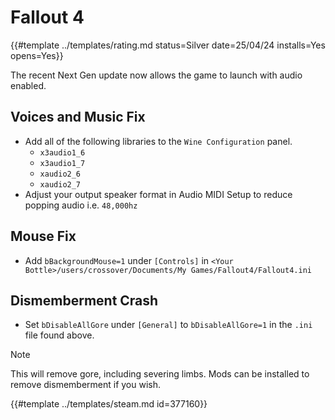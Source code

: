 # Fallout 4

{{#template ../templates/rating.md status=Silver date=25/04/24 installs=Yes opens=Yes}}

The recent Next Gen update now allows the game to launch with audio enabled.

## Voices and Music Fix

- Add all of the following libraries to the `Wine Configuration` panel.
  - `x3audio1_6`
  - `x3audio1_7`
  - `xaudio2_6`
  - `xaudio2_7`
- Adjust your output speaker format in Audio MIDI Setup to reduce popping audio i.e. `48,000hz`

## Mouse Fix
- Add `bBackgroundMouse=1` under `[Controls]` in `<Your Bottle>/users/crossover/Documents/My Games/Fallout4/Fallout4.ini`

## Dismemberment Crash
- Set `bDisableAllGore` under `[General]` to `bDisableAllGore=1` in the `.ini` file found above.

> [!NOTE]
> This will remove gore, including severing limbs. Mods can be installed to remove dismemberment if you wish.

{{#template ../templates/steam.md id=377160}}
